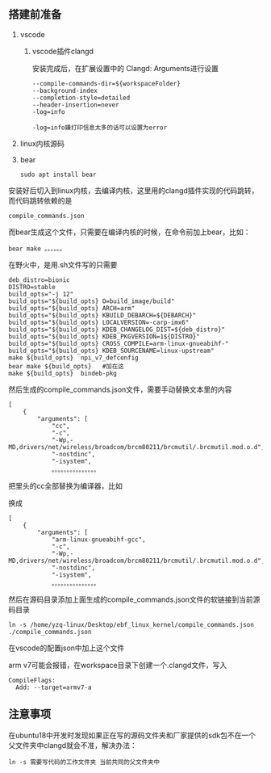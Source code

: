 ## 搭建前准备

1. vscode

   1. vscode插件clangd

      安装完成后，在扩展设置中的 Clangd: Arguments进行设置

      ```
      --compile-commands-dir=${workspaceFolder}
      --background-index
      --completion-style=detailed
      --header-insertion=never
      -log=info
      ```

      ```
      -log=info嫌打印信息太多的话可以设置为error
      ```

2. linux内核源码

3. bear

   ```
   sudo apt install bear
   ```



安装好后切入到linux内核，去编译内核，这里用的clangd插件实现的代码跳转，而代码跳转依赖的是

```
compile_commands.json
```

而bear生成这个文件，只需要在编译内核的时候，在命令前加上bear，比如：

```
bear make 。。。。。。
```

在野火中，是用.sh文件写的只需要

```
deb_distro=bionic
DISTRO=stable
build_opts="-j 12"
build_opts="${build_opts} O=build_image/build"
build_opts="${build_opts} ARCH=arm"
build_opts="${build_opts} KBUILD_DEBARCH=${DEBARCH}"
build_opts="${build_opts} LOCALVERSION=-carp-imx6"
build_opts="${build_opts} KDEB_CHANGELOG_DIST=${deb_distro}"
build_opts="${build_opts} KDEB_PKGVERSION=1${DISTRO}"
build_opts="${build_opts} CROSS_COMPILE=arm-linux-gnueabihf-" 	
build_opts="${build_opts} KDEB_SOURCENAME=linux-upstream"
make ${build_opts}  npi_v7_defconfig
bear make ${build_opts}   #加在这
make ${build_opts}  bindeb-pkg
```

然后生成的compile_commands.json文件，需要手动替换文本里的内容

```
[
    {
        "arguments": [
            "cc",
            "-c",
            "-Wp,-MD,drivers/net/wireless/broadcom/brcm80211/brcmutil/.brcmutil.mod.o.d",
            "-nostdinc",
            "-isystem",
            。。。。。。。。。。。。。。。
```

把里头的cc全部替换为编译器，比如

换成

```
[
    {
        "arguments": [
            "arm-linux-gnueabihf-gcc",
            "-c",
            "-Wp,-MD,drivers/net/wireless/broadcom/brcm80211/brcmutil/.brcmutil.mod.o.d",
            "-nostdinc",
            "-isystem",
            。。。。。。。。。。。。。。。
```



然后在源码目录添加上面生成的compile_commands.json文件的软链接到当前源码目录

```
ln -s /home/yzq-linux/Desktop/ebf_linux_kernel/compile_commands.json ./compile_commands.json
```

在vscode的配置json中加上这个文件

arm v7可能会报错，在workspace目录下创建一个.clangd文件，写入

```
CompileFlags:
  Add: --target=armv7-a
```

## 注意事项

在ubuntu18中开发时发现如果正在写的源码文件夹和厂家提供的sdk包不在一个父文件夹中clangd就会不准，解决办法：

```
ln -s 需要写代码的工作文件夹 当前共同的父文件夹中
```

